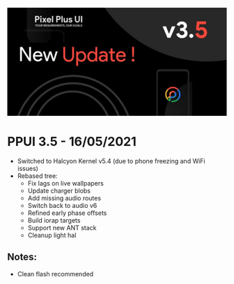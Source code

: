 ![Alt text](images/ppui/ppui_3.5.jpg)

# PPUI 3.5 - 16/05/2021
- Switched to Halcyon Kernel v5.4 (due to phone freezing and WiFi issues)
- Rebased tree:
    - Fix lags on live wallpapers
    - Update charger blobs
    - Add missing audio routes
    - Switch back to audio v6
    - Refined early phase offsets
    - Build iorap targets
    - Support new ANT stack
    - Cleanup light hal

## Notes:
- Clean flash recommended
